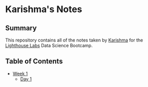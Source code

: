 # Karishma's Notes

## Summary 

This repository contains all of the notes taken by [Karishma](https://github.com/Kisha-Lakhan) for the [Lighthouse Labs](https://www.lighthouselabs.ca/) Data Science Bootcamp.

## Table of Contents

* [Week 1](/Week_1)
    * [Day 1](/Week_1/Day_1)